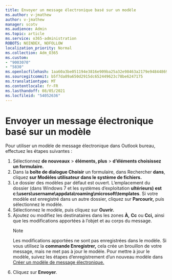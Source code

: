 ```yaml
---
title: Envoyer un message électronique basé sur un modèle
ms.author: v-jmathew
author: v-jmathew
manager: scotv
ms.audience: Admin
ms.topic: article
ms.service: o365-administration
ROBOTS: NOINDEX, NOFOLLOW
localization_priority: Normal
ms.collection: Adm_O365
ms.custom:
- "9003070"
- "5830"
ms.openlocfilehash: 1aa60a3be051194e3816e909ba25a32e98463a2179e94844869cd97a564548a6
ms.sourcegitcommit: b5f7da89a650d2915dc652449623c78be6247175
ms.translationtype: MT
ms.contentlocale: fr-FR
ms.lasthandoff: 08/05/2021
ms.locfileid: "54052636"
---
```

# <a name="send-an-email-message-based-on-a-template"></a>Envoyer un message électronique basé sur un modèle

Pour utiliser un modèle de message électronique dans Outlook bureau, effectuez les étapes suivantes :

1. Sélectionnez **de nouveaux**  >  **éléments, plus**  >  **d’éléments choisissez un formulaire.**
2. Dans la **boîte de dialogue Choisir** un formulaire, dans Rechercher **dans**, cliquez **sur Modèles utilisateur dans le système de fichiers.**
3. Le dossier des modèles par défaut est ouvert. L’emplacement du dossier (dans Windows 7 et les systèmes d’exploitation **ultérieurs) est c:\users\username\appdata\roaming\microsoft\templates**. Si votre modèle est enregistré dans un autre dossier, cliquez sur **Parcourir,** puis sélectionnez le modèle.
4. Sélectionnez le modèle, puis cliquez sur **Ouvrir.**
5. Ajoutez ou modifiez les destinataires dans les zones **À,** **Cc** ou **Cci,** ainsi que les modifications apportées à l’objet et au corps du message.
    > [!NOTE]
    > Les modifications apportées ne sont pas enregistrées dans le modèle. Si vous utilisez la **commande Enregistrer,** cela crée un brouillon de votre message, mais ne met pas à jour le modèle. Pour mettre à jour le modèle, suivez les étapes d’enregistrement d’un nouveau modèle dans [Créer un modèle de message électronique.](https://support.microsoft.com/office/create-an-email-message-template-43ec7142-4dd0-4351-8727-bd0977b6b2d1)
6. Cliquez sur **Envoyer**.
